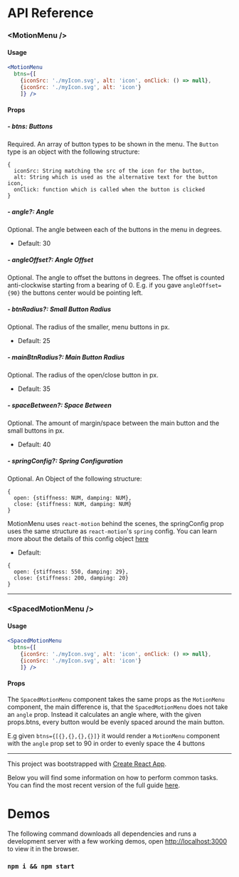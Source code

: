 # API Reference

### &lt;MotionMenu />
#### Usage
```jsx
<MotionMenu
  btns={[
    {iconSrc: './myIcon.svg', alt: 'icon', onClick: () => null},
    {iconSrc: './myIcon.svg', alt: 'icon'}
    ]} />
```

#### Props

##### - btns: Buttons

Required. An array of button types to be shown in the menu.
The `Button` type is an object with the following structure:
```
{
  iconSrc: String matching the src of the icon for the button,
  alt: String which is used as the alternative text for the button icon,
  onClick: function which is called when the button is clicked
}
```

##### - angle?: Angle
Optional. The angle between each of the buttons in the menu in degrees.

- Default: 30

##### - angleOffset?: Angle Offset
Optional. The angle to offset the buttons in degrees. The offset is counted anti-clockwise starting from a bearing of 0. E.g. if you gave `angleOffset={90}` the buttons center would be pointing left.

##### - btnRadius?: Small Button Radius
Optional. The radius of the smaller, menu buttons in px.

- Default: 25

##### - mainBtnRadius?: Main Button Radius
Optional. The radius of the open/close button in px.

- Default: 35

##### - spaceBetween?: Space Between
Optional. The amount of margin/space between the main button and the small buttons in px.

- Default: 40

##### - springConfig?: Spring Configuration
Optional. An Object of the following structure:
```
{
  open: {stiffness: NUM, damping: NUM},
  close: {stiffness: NUM, damping: NUM}
}
```
MotionMenu uses `react-motion` behind the scenes, the springConfig prop uses the same structure as `react-motion`'s `spring` config. You can learn more about the details of this config object [here](https://github.com/chenglou/react-motion/blob/master/README.md#helpers)

- Default:
```
{
  open: {stiffness: 550, damping: 29},
  close: {stiffness: 200, damping: 20}
}
```
---
### &lt;SpacedMotionMenu />
#### Usage
```jsx
<SpacedMotionMenu
  btns={[
    {iconSrc: './myIcon.svg', alt: 'icon', onClick: () => null},
    {iconSrc: './myIcon.svg', alt: 'icon'}
    ]} />
```

#### Props

The `SpacedMotionMenu` component takes the same props as the `MotionMenu` component, the main difference is, that the `SpacedMotionMenu` does not take an `angle` prop. Instead it calculates an angle where, with the given props.btns, every button would be evenly spaced around the main button.

E.g given `btns={[{},{},{},{}]}` it would render a `MotionMenu` component with the `angle` prop set to 90 in order to evenly space the 4 buttons

---

This project was bootstrapped with [Create React App](https://github.com/facebookincubator/create-react-app).

Below you will find some information on how to perform common tasks.<br>
You can find the most recent version of the full guide [here](https://github.com/facebookincubator/create-react-app/blob/master/packages/react-scripts/template/README.md).

# Demos
The following command downloads all dependencies and runs a development server with a few working demos, open [http://localhost:3000](http://localhost:3000) to view it in the browser.

### `npm i && npm start`
